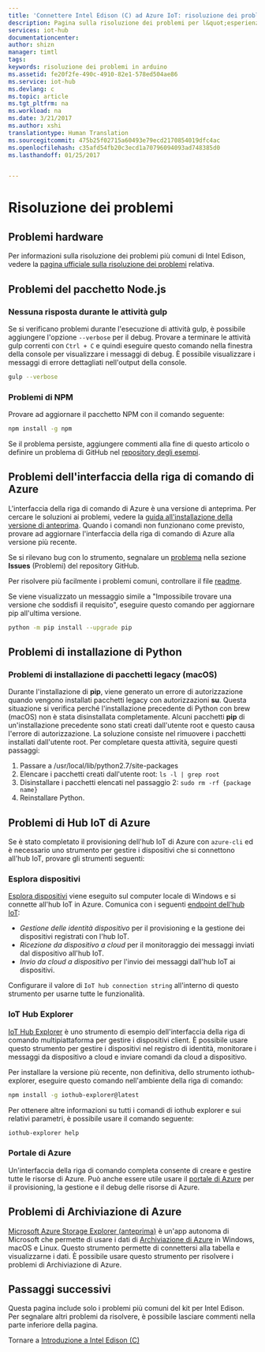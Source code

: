 ```yaml
---
title: 'Connettere Intel Edison (C) ad Azure IoT: risoluzione dei problemi | Documentazione Microsoft'
description: Pagina sulla risoluzione dei problemi per l&quot;esperienza C in Intel Edison
services: iot-hub
documentationcenter: 
author: shizn
manager: timtl
tags: 
keywords: risoluzione dei problemi in arduino
ms.assetid: fe20f2fe-490c-4910-82e1-578ed504ae86
ms.service: iot-hub
ms.devlang: c
ms.topic: article
ms.tgt_pltfrm: na
ms.workload: na
ms.date: 3/21/2017
ms.author: xshi
translationtype: Human Translation
ms.sourcegitcommit: 475b25f02715a60493e79ecd2170854019dfc4ac
ms.openlocfilehash: c35afd54fb20c3ecd1a70796094093ad748385d0
ms.lasthandoff: 01/25/2017


---
```

# <a name="troubleshooting"></a>Risoluzione dei problemi
## <a name="hardware-issues"></a>Problemi hardware
Per informazioni sulla risoluzione dei problemi più comuni di Intel Edison, vedere la [pagina ufficiale sulla risoluzione dei problemi](https://software.intel.com/en-us/node/637974) relativa.

## <a name="nodejs-package-issues"></a>Problemi del pacchetto Node.js
### <a name="no-response-during-gulp-tasks"></a>Nessuna risposta durante le attività gulp
Se si verificano problemi durante l'esecuzione di attività gulp, è possibile aggiungere l'opzione `--verbose` per il debug. Provare a terminare le attività gulp correnti con `Ctrl + C` e quindi eseguire questo comando nella finestra della console per visualizzare i messaggi di debug. È possibile visualizzare i messaggi di errore dettagliati nell'output della console. 

```bash
gulp --verbose
```

### <a name="npm-issues"></a>Problemi di NPM
Provare ad aggiornare il pacchetto NPM con il comando seguente:

```bash
npm install -g npm
```

Se il problema persiste, aggiungere commenti alla fine di questo articolo o definire un problema di GitHub nel [repository degli esempi][sample-repository].

## <a name="azure-cli-issues"></a>Problemi dell'interfaccia della riga di comando di Azure
L'interfaccia della riga di comando di Azure è una versione di anteprima. Per cercare le soluzioni ai problemi, vedere la [guida all'installazione della versione di anteprima](https://github.com/Azure/azure-cli/blob/master/doc/preview_install_guide.md). Quando i comandi non funzionano come previsto, provare ad aggiornare l'interfaccia della riga di comando di Azure alla versione più recente.

Se si rilevano bug con lo strumento, segnalare un [problema](https://github.com/Azure/azure-cli/issues) nella sezione **Issues** (Problemi) del repository GitHub.

Per risolvere più facilmente i problemi comuni, controllare il file [readme](https://github.com/Azure/azure-cli/blob/master/README.rst).

Se viene visualizzato un messaggio simile a "Impossibile trovare una versione che soddisfi il requisito", eseguire questo comando per aggiornare pip all'ultima versione.

```bash
python -m pip install --upgrade pip
```

## <a name="python-installation-issues"></a>Problemi di installazione di Python
### <a name="legacy-installation-issues-macos"></a>Problemi di installazione di pacchetti legacy (macOS)
Durante l'installazione di **pip**, viene generato un errore di autorizzazione quando vengono installati pacchetti legacy con autorizzazioni **su**. Questa situazione si verifica perché l'installazione precedente di Python con brew (macOS) non è stata disinstallata completamente. Alcuni pacchetti **pip** di un'installazione precedente sono stati creati dall'utente root e questo causa l'errore di autorizzazione. La soluzione consiste nel rimuovere i pacchetti installati dall'utente root. Per completare questa attività, seguire questi passaggi:

1. Passare a /usr/local/lib/python2.7/site-packages
2. Elencare i pacchetti creati dall'utente root: `ls -l | grep root`
3. Disinstallare i pacchetti elencati nel passaggio 2: `sudo rm -rf {package name}`
4. Reinstallare Python.

## <a name="azure-iot-hub-issues"></a>Problemi di Hub IoT di Azure
Se è stato completato il provisioning dell'hub IoT di Azure con `azure-cli` ed è necessario uno strumento per gestire i dispositivi che si connettono all'hub IoT, provare gli strumenti seguenti:

### <a name="device-explorer"></a>Esplora dispositivi
[Esplora dispositivi](https://github.com/Azure/azure-iot-sdk-csharp/tree/master/tools/DeviceExplorer) viene eseguito sul computer locale di Windows e si connette all'hub IoT in Azure. Comunica con i seguenti [endpoint dell'hub IoT](iot-hub-devguide.md):

- _Gestione delle identità dispositivo_ per il provisioning e la gestione dei dispositivi registrati con l'hub IoT.
- _Ricezione da dispositivo a cloud_ per il monitoraggio dei messaggi inviati dal dispositivo all'hub IoT.
- _Invio da cloud a dispositivo_ per l'invio dei messaggi dall'hub IoT ai dispositivi.

Configurare il valore di `IoT hub connection string` all'interno di questo strumento per usarne tutte le funzionalità.

### <a name="iot-hub-explorer"></a>IoT Hub Explorer
[IoT Hub Explorer](https://github.com/Azure/iothub-explorer) è uno strumento di esempio dell'interfaccia della riga di comando multipiattaforma per gestire i dispositivi client. È possibile usare questo strumento per gestire i dispositivi nel registro di identità, monitorare i messaggi da dispositivo a cloud e inviare comandi da cloud a dispositivo.

Per installare la versione più recente, non definitiva, dello strumento iothub-explorer, eseguire questo comando nell'ambiente della riga di comando:

```bash
npm install -g iothub-explorer@latest
```

Per ottenere altre informazioni su tutti i comandi di iothub explorer e sui relativi parametri, è possibile usare il comando seguente:

```bash
iothub-explorer help
```

### <a name="azure-portal"></a>Portale di Azure
Un'interfaccia della riga di comando completa consente di creare e gestire tutte le risorse di Azure. Può anche essere utile usare il [portale di Azure](../azure-portal-overview.md) per il provisioning, la gestione e il debug delle risorse di Azure.

## <a name="azure-storage-issues"></a>Problemi di Archiviazione di Azure
[Microsoft Azure Storage Explorer (anteprima)](http://storageexplorer.com) è un'app autonoma di Microsoft che permette di usare i dati di [Archiviazione di Azure](https://azure.microsoft.com/en-us/services/storage/) in Windows, macOS e Linux. Questo strumento permette di connettersi alla tabella e visualizzarne i dati. È possibile usare questo strumento per risolvere i problemi di Archiviazione di Azure.

## <a name="next-steps"></a>Passaggi successivi
Questa pagina include solo i problemi più comuni del kit per Intel Edison. Per segnalare altri problemi da risolvere, è possibile lasciare commenti nella parte inferiore della pagina.

Tornare a [Introduzione a Intel Edison (C)](iot-hub-intel-edison-kit-c-get-started.md)

<!-- Images and links -->

[sample-repository]: https://github.com/Azure-Samples/iot-hub-c-edison-getting-started
